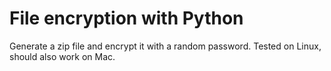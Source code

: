 # File encryption with Python

Generate a zip file and encrypt it with a random password. Tested on Linux, should also work on Mac.
